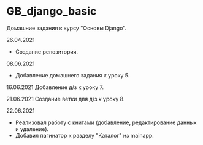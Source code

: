 # GB_django_basic
Домашние задания к курсу "Основы Django".

26.04.2021
+ Создание репозитория.

08.06.2021
+ Добавление домашнего задания к уроку 5.

16.06.2021
Добавление д/з к уроку 7.

21.06.2021
Создание ветки для д/з к уроку 8.

22.06.2021
+ Реализовал работу с книгами (добавление, редактирование данных и удаление).
+ Добавил пагинатор к разделу "Каталог" из mainapp.